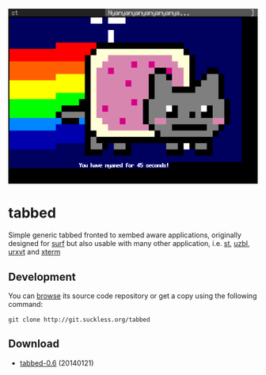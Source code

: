 ![tabbed running nyancat](tabbed.png)

tabbed
======
Simple generic tabbed fronted to xembed aware applications, originally designed
for [surf](http://surf.suckless.org) but also usable with many other
application, i.e. [st](http://st.suckless.org), [uzbl](http://uzbl.org),
[urxvt](http://software.schmorp.de/pkg/rxvt-unicode) and
[xterm](http://invisible-island.net/xterm/)

Development
-----------
You can [browse](http://git.suckless.org/tabbed) its source code repository
or get a copy using the following command:

	git clone http://git.suckless.org/tabbed

Download
--------
* [tabbed-0.6](http://dl.suckless.org/tools/tabbed-0.6.tar.gz) (20140121)

